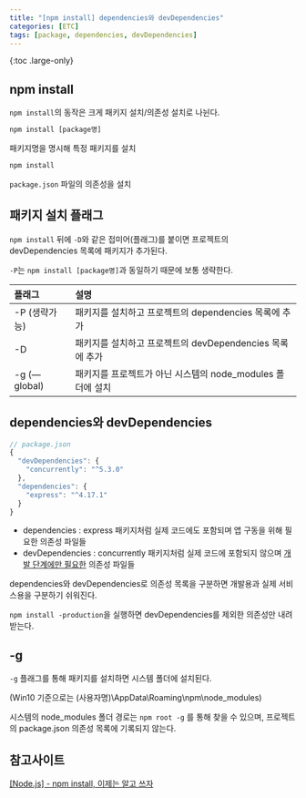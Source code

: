 ```yaml
---
title: "[npm install] dependencies와 devDependencies"
categories: [ETC]
tags: [package, dependencies, devDependencies]
---
```


{:toc .large-only}

## npm install

`npm install`의 동작은 크게 패키지 설치/의존성 설치로 나뉜다.

```js
npm install [package명]
```

패키지명을 명시해 특정 패키지를 설치

```js
npm install
```

`package.json` 파일의 의존성을 설치

## 패키지 설치 플래그

`npm install` 뒤에 `-D`와 같은 접미어(플래그)를 붙이면 프로젝트의 devDependencies 목록에 패키지가 추가된다.

`-P`는 `npm install [package명]`과 동일하기 때문에 보통 생략한다.

| 플래그        | 설명                                                       |
| :------------ | :--------------------------------------------------------- |
| -P (생략가능) | 패키지를 설치하고 프로젝트의 dependencies 목록에 추가      |
| -D            | 패키지를 설치하고 프로젝트의 devDependencies 목록에 추가   |
| -g (—global)  | 패키지를 프로젝트가 아닌 시스템의 node_modules 폴더에 설치 |

## dependencies와 devDependencies

```js
// package.json
{
  "devDependencies": {
    "concurrently": "^5.3.0"
  },
  "dependencies": {
    "express": "^4.17.1"
  }
}
```

- dependencies : express 패키지처럼 실제 코드에도 포함되며 앱 구동을 위해 필요한 의존성 파일들
- devDependencies : concurrently 패키지처럼 실제 코드에 포함되지 않으며 <u>개발 단계에만 필요한</u> 의존성 파일들

dependencies와 devDependencies로 의존성 목록을 구분하면 개발용과 실제 서비스용을 구분하기 쉬워진다.

`npm install -production`을 실행하면 devDependencies를 제외한 의존성만 내려받는다.

## -g

`-g` 플래그를 통해 패키지를 설치하면 시스템 폴더에 설치된다.

(Win10 기준으로는 (사용자명)\AppData\Roaming\npm\node_modules)

시스템의 node_modules 폴더 경로는 `npm root -g` 를 통해 찾을 수 있으며, 프로젝트의 package.json 의존성 목록에 기록되지 않는다.

## 참고사이트

[[Node.js] - npm install, 이제는 알고 쓰자](https://c17an.netlify.app/blog/node.js/npm-install-%EC%A0%95%EB%A6%AC/article/)
